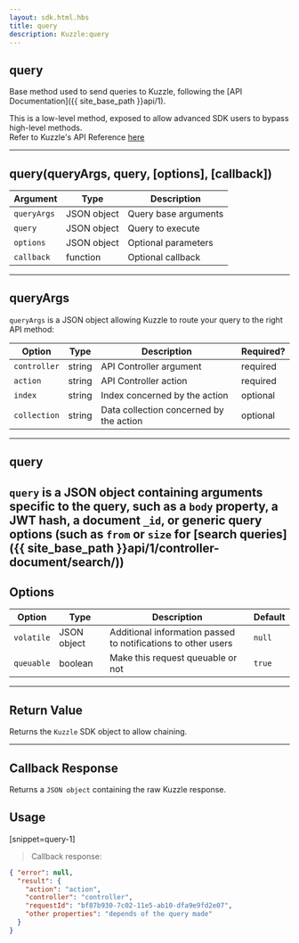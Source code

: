 ```yaml
---
layout: sdk.html.hbs
title: query
description: Kuzzle:query
---
```

  

## query
Base method used to send queries to Kuzzle, following the [API Documentation]({{ site_base_path }}api/1).

<div class="alert alert-warning">
This is a low-level method, exposed to allow advanced SDK users to bypass high-level methods.<br/>
Refer to Kuzzle's API Reference <a href="{{ site_base_path }}api/1">here</a>
</div>

---

## query(queryArgs, query, [options], [callback])

| Argument | Type | Description |
|---------------|---------|----------------------------------------|
| ``queryArgs`` | JSON object | Query base arguments |
| ``query`` | JSON object | Query to execute |
| ``options`` | JSON object | Optional parameters |
| ``callback`` | function | Optional callback |

---

## queryArgs

`queryArgs` is a JSON object allowing Kuzzle to route your query to the right API method:

| Option | Type | Description |  Required? |
|---------------|---------|----------------------------------------|---------|
| ``controller`` | string | API Controller argument | required |
| ``action`` | string | API Controller action | required |
| ``index`` | string | Index concerned by the action | optional |
| ``collection`` | string | Data collection concerned by the action | optional |

---

## query

`query` is a JSON object containing arguments specific to the query, such as a `body` property, a JWT hash, a document `_id`, or generic query options (such as `from` or `size` for [search queries]({{ site_base_path }}api/1/controller-document/search/))
---

## Options

| Option | Type | Description | Default |
|---------------|---------|----------------------------------------|---------|
| ``volatile`` | JSON object | Additional information passed to notifications to other users | ``null`` |
| ``queuable`` | boolean | Make this request queuable or not  | ``true`` |

---

## Return Value

Returns the `Kuzzle` SDK object to allow chaining.

---

## Callback Response

Returns a `JSON object` containing the raw Kuzzle response.

## Usage

[snippet=query-1]
> Callback response:

```json
{ "error": null,
  "result": {
    "action": "action",
    "controller": "controller",
    "requestId": "bf87b930-7c02-11e5-ab10-dfa9e9fd2e07",
    "other properties": "depends of the query made"
  }
}
```

